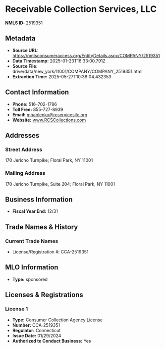 # Receivable Collection Services, LLC

**NMLS ID:** 2519351

## Metadata
- **Source URL:** https://nmlsconsumeraccess.org/EntityDetails.aspx/COMPANY/2519351
- **Data Timestamp:** 2025-01-23T16:33:00.791Z
- **Source File:** drive/data/new_york/11001/COMPANY/COMPANY_2519351.html
- **Extraction Time:** 2025-05-27T10:38:04.432353

## Contact Information
- **Phone:** 516-702-1796
- **Toll Free:** 855-727-8939
- **Email:** mhablenko@rcservicesllc.org
- **Website:** www.RCSCollections.com

## Addresses
### Street Address
170 Jericho Turnpike; Floral Park, NY 11001

### Mailing Address
170 Jericho Turnpike, Suite 204; Floral Park, NY 11001

## Business Information
- **Fiscal Year End:** 12/31

## Trade Names & History
### Current Trade Names
- License/Registration #: CCA-2519351

## MLO Information
- **Type:** sponsored

## Licenses & Registrations

### License 1
- **Type:** Consumer Collection Agency License
- **Number:** CCA-2519351
- **Regulator:** Connecticut
- **Issue Date:** 01/29/2024
- **Authorized to Conduct Business:** Yes
